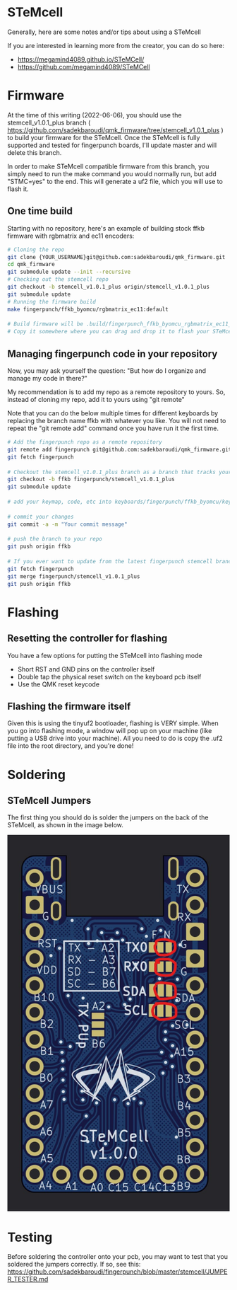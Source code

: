 # STeMcell

Generally, here are some notes and/or tips about using a STeMcell

If you are interested in learning more from the creator, you can do so here:
* https://megamind4089.github.io/STeMCell/
* https://github.com/megamind4089/STeMCell

# Firmware

At the time of this writing (2022-06-06), you should use the stemcell_v1.0.1_plus branch ( https://github.com/sadekbaroudi/qmk_firmware/tree/stemcell_v1.0.1_plus ) to build your firmware for the STeMcell. Once the STeMcell is fully supported and tested for fingerpunch boards, I'll update master and will delete this branch.

In order to make STeMcell compatible firmware from this branch, you simply need to run the make command you would normally run, but add "STMC=yes" to the end. This will generate a uf2 file, which you will use to flash it.

## One time build

Starting with no repository, here's an example of building stock ffkb firmware with rgbmatrix and ec11 encoders:
```bash
# Cloning the repo
git clone {YOUR_USERNAME}git@github.com:sadekbaroudi/qmk_firmware.git
cd qmk_firmware
git submodule update --init --recursive
# Checking out the stemcell repo
git checkout -b stemcell_v1.0.1_plus origin/stemcell_v1.0.1_plus
git submodule update
# Running the firmware build
make fingerpunch/ffkb_byomcu/rgbmatrix_ec11:default

# Build firmware will be .build/fingerpunch_ffkb_byomcu_rgbmatrix_ec11_default.uf2
# Copy it somewhere where you can drag and drop it to flash your STeMcell
```

## Managing fingerpunch code in your repository

Now, you may ask yourself the question: "But how do I organize and manage my code in there?"

My recommendation is to add my repo as a remote repository to yours. So, instead of cloning my repo, add it to yours using "git remote"

Note that you can do the below multiple times for different keyboards by replacing the branch name ffkb with whatever you like. You will not need to repeat the "git remote add" command once you have run it the first time.

```bash
# Add the fingerpunch repo as a remote repository
git remote add fingerpunch git@github.com:sadekbaroudi/qmk_firmware.git
git fetch fingerpunch

# Checkout the stemcell_v1.0.1_plus branch as a branch that tracks your keyboard. Let's use ffkb in this example
git checkout -b ffkb fingerpunch/stemcell_v1.0.1_plus
git submodule update

# add your keymap, code, etc into keyboards/fingerpunch/ffkb_byomcu/keymaps/{your_keymap_dir}

# commit your changes
git commit -a -m "Your commit message"

# push the branch to your repo
git push origin ffkb

# If you ever want to update from the latest fingerpunch stemcell branch in the future
git fetch fingerpunch
git merge fingerpunch/stemcell_v1.0.1_plus
git push origin ffkb
```

# Flashing

## Resetting the controller for flashing

You have a few options for putting the STeMcell into flashing mode
* Short RST and GND pins on the controller itself
* Double tap the physical reset switch on the keyboard pcb itself
* Use the QMK reset keycode

## Flashing the firmware itself

Given this is using the tinyuf2 bootloader, flashing is VERY simple. When you go into flashing mode, a window will pop up on your machine (like putting a USB drive into your machine). All you need to do is copy the .uf2 file into the root directory, and you're done!

# Soldering

## STeMcell Jumpers

The first thing you should do is solder the jumpers on the back of the STeMcell, as shown in the image below.

![STeMcell jumpers](images/stemcell-jumpers.jpg)

# Testing

Before soldering the controller onto your pcb, you may want to test that you soldered the jumpers correctly. If so, see this:
https://github.com/sadekbaroudi/fingerpunch/blob/master/stemcell/JUMPER_TESTER.md